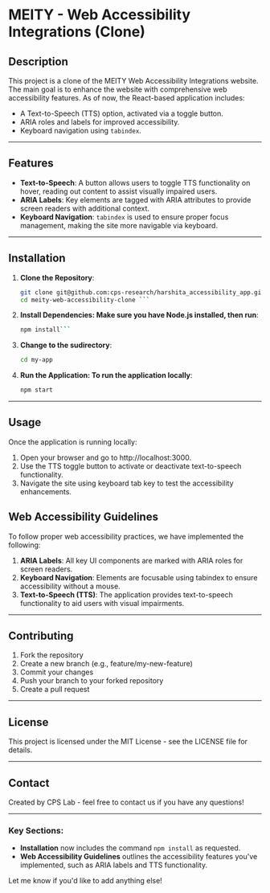 # MEITY - Web Accessibility Integrations (Clone)

## Description
This project is a clone of the MEITY Web Accessibility Integrations website. The main goal is to enhance the website with comprehensive web accessibility features. As of now, the React-based application includes:

- A Text-to-Speech (TTS) option, activated via a toggle button.
- ARIA roles and labels for improved accessibility.
- Keyboard navigation using `tabindex`.

---

## Features
- **Text-to-Speech**: A button allows users to toggle TTS functionality on hover, reading out content to assist visually impaired users.
- **ARIA Labels**: Key elements are tagged with ARIA attributes to provide screen readers with additional context.
- **Keyboard Navigation**: `tabindex` is used to ensure proper focus management, making the site more navigable via keyboard.

---

## Installation

1. **Clone the Repository**:
   ```bash
   git clone git@github.com:cps-research/harshita_accessibility_app.git
   cd meity-web-accessibility-clone ```

2. **Install Dependencies: Make sure you have Node.js installed, then run**:

    ```bash
    npm install```

3. **Change to the sudirectory**:
   
   ```bash 
   cd my-app
   ```

4. **Run the Application: To run the application locally**:

    ```bash 
    npm start
    ```

---

## Usage

Once the application is running locally:

1. Open your browser and go to http://localhost:3000.
2. Use the TTS toggle button to activate or deactivate text-to-speech functionality.
3. Navigate the site using keyboard tab key to test the accessibility enhancements.


## Web Accessibility Guidelines

To follow proper web accessibility practices, we have implemented the following:

1. **ARIA Labels**: All key UI components are marked with ARIA roles for screen readers.
2. **Keyboard Navigation**: Elements are focusable using tabindex to ensure accessibility without a mouse.
3. **Text-to-Speech (TTS)**: The application provides text-to-speech functionality to aid users with visual impairments.

---

## Contributing

1. Fork the repository
2. Create a new branch (e.g., feature/my-new-feature)
3. Commit your changes
4. Push your branch to your forked repository
5. Create a pull request

---

## License

This project is licensed under the MIT License - see the LICENSE file for details.

---

## Contact

Created by CPS Lab - feel free to contact us if you have any questions!

---

### Key Sections:
- **Installation** now includes the command `npm install` as requested.
- **Web Accessibility Guidelines** outlines the accessibility features you've implemented, such as ARIA labels and TTS functionality.

Let me know if you'd like to add anything else!